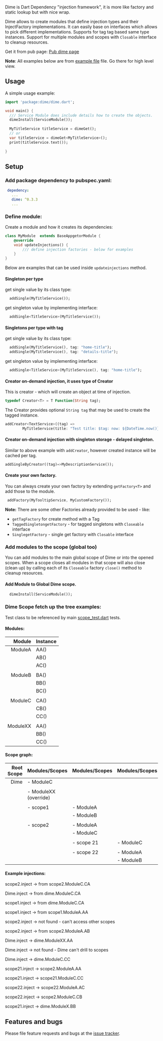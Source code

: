 Dime is Dart Dependency "injection framework", it is more like factory and static lookup but with nice wrap.

Dime allows to create modules that define injection types and their InjectFactory implementations.
It can easily base on interfaces which allows to pick different implementations. 
Supports for tag tag based same type instances.
Support for multiple modules and scopes with `Closable` interface to cleanup resources.

Get it from pub page: [Pub dime page](https://pub.dartlang.org/packages/dime)

__Note__: 
All examples below are from [example file](example/dime_example.dart) file. Go there for high level view.

## Usage

A simple usage example:

```dart
import 'package:dime/dime.dart';

void main() {
  /// Service Module does include details how to create the objects.   
  dimeInstall(ServiceModule());
     
  MyTitleService titleService = dimeGet();
  // or 
  var titleService = dimeGet<MyTitleService>();
  print(titleService.text());
  
}


```

## Setup

### Add package dependency to pubspec.yaml:

```yaml
 depedency: 
   ...
   dime: ^0.3.3
   ...
```

### Define module:

Create a module and how it creates its dependencies:

```dart
class MyModule  extends BaseAppgetorModule {
    @override
    void updateInjections() {
        /// define injection factories - below for examples      
    }
}

```

Below are examples that can be used inside `updateinjections` method.

#### Singleton per type

get single value by its class type:

```dart
  addSingle(MyTitleService());
```

get singleton value by implementing interface:
```dart
  addSingle<TitleService>(MyTitleService());
```

#### Singletons per type with tag

get single value by its class type:

```dart
  addSingle(MyTitleService(), tag: "home-title");
  addSingle(MyTitleService(), tag: "details-title");
```

get singleton value by implementing interface:
```dart
  addSingle<TitleService>(MyTitleService(), tag: "home-title");
```

#### Creator on-demand injection, it uses type of Creator

This is creator - which will create an object at time of injection.
```dart
typedef Creator<T> = T Function(String tag);
```

The Creator provides optional `String tag` that may be used to create the tagged instance.

```dart
addCreator<TextService>((tag) =>
        MyTitleService(title: "Test title: $tag: now: ${DateTime.now()}"));
```
#### Creator on-demand injection with singleton storage - delayed singleton.

Similar to above example with `addCreator`, however created instance will be cached per tag.

```dart
addSingleByCreator((tag)=>MyDescriptionService());
```

#### Create your own factory.

You can always create your own factory by extending `getFactory<T>` and add those to the module.

```dart
 addFactory(MyTooltipService, MyCustomFactory());
```

__Note:__
There are some other Factories already provided to be used - like:
- `getTagFactory` for create method with a Tag
- `TaggedSingletongetFactory` - for tagged singletons with `Closeable` interface
- `SinglegetFactory` - single get factory with `Closable` interface

### Add modules to the scope (global too)

You can add modules to the main global scope of Dime or into the opened scopes.
When a scope closes all modules in that scope will also close (clean up) by calling each of its `Closeable` factory `close()` method to cleanup resources.

#### Add Module to Global Dime scope.

```dart
  dimeInstall(ServiceModule());
```

### Dime Scope fetch up the tree examples:

Test class to be referenced by main [scope_test.dart](https://github.com/magillus/dart_dime/blob/master/dime/test/scope_test.dart#L11) tests.

#### Modules:

| Module | Instance |
|----:|:---|
| ModuleA | AA() |
|         | AB() |
|         | AC() |
|||
|ModuleB  | BA() |
|         | BB() |
|         | BC() |
|||
|ModuleC  | CA() |
|         | CB() |
|         | CC() |
| | |
|ModuleXX | AA() |
|         | BB() |
|         | CC() |


#### Scope graph:

| Root Scope| Modules/Scopes | Modules/Scopes | Modules/Scopes |
|---:|:---|:---|:---|
|Dime  | - ModuleC|
|||||
|      | - ModuleXX (override) |
|||||
|      | - scope1  | - ModuleA|
|      |           | - ModuleB|
|||||
|      | - scope2  | - ModuleA|
|      |          | - ModuleC|
|||||
|      |          | - scope 21 | - ModuleC|
|||||
|      |          | - scope 22 | - ModuleA|
|      |           |          | - ModuleB|

#### Example injections:

scope2.inject<CA> -> from scope2.ModuleC.CA

Dime.inject<CA> -> from dime.ModuleC.CA

scope1.inject<CA> -> from dime.ModuleC.CA

scope1.inject<AA> -> from scope1.ModuleA.AA

scope2.inject<BC> -> not found - can't access other scopes

scope2.inject<AB> -> from scope2.ModuleA.AB

Dime.inject<AA>   -> dime.ModuleXX.AA

Dime.inject<AB>   -> not found - Dime can't drill to scopes

Dime.inject<CC>   -> dime.ModuleC.CC

scope21.inject<AA> -> scope2.ModuleA.AA

scope21.inject<CC> -> scope21.ModuleC.CC

scope22.inject<AC> -> scope22.ModuleA.AC

scope22.inject<CB> -> scope2.ModuleC.CB

scope21.inject<BB> -> dime.ModuleX.BB


## Features and bugs

Please file feature requests and bugs at the [issue tracker][tracker].

[tracker]: http://example.com/issues/replaceme

